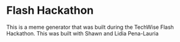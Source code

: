 # Flash Hackathon
This is a meme generator that was built during the TechWise Flash Hackathon. This was built with Shawn and Lidia Pena-Lauria

